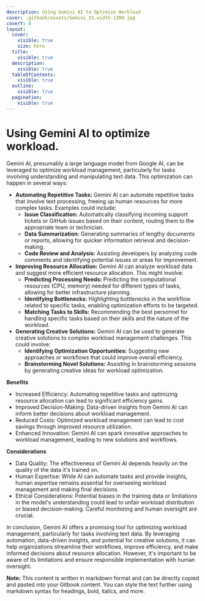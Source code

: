 ```yaml
---
description: Using Gemini AI to Optimize Workload
cover: .gitbook/assets/Gemini_SS.width-1300.jpg
coverY: 0
layout:
  cover:
    visible: true
    size: hero
  title:
    visible: true
  description:
    visible: true
  tableOfContents:
    visible: true
  outline:
    visible: true
  pagination:
    visible: true
---
```


# Using Gemini AI to optimize workload.

Gemini AI, presumably a large language model from Google AI, can be leveraged to optimize workload management, particularly for tasks involving understanding and manipulating text data. This optimization can happen in several ways:

* **Automating Repetitive Tasks:** Gemini AI can automate repetitive tasks that involve text processing, freeing up human resources for more complex tasks. Examples could include:
  * **Issue Classification:** Automatically classifying incoming support tickets or GitHub issues based on their content, routing them to the appropriate team or technician.
  * **Data Summarization:** Generating summaries of lengthy documents or reports, allowing for quicker information retrieval and decision-making.
  * **Code Review and Analysis:** Assisting developers by analyzing code comments and identifying potential issues or areas for improvement.
* **Improving Resource Allocation:** Gemini AI can analyze workload data and suggest more efficient resource allocation. This might involve:
  * **Predicting Processing Needs:** Predicting the computational resources (CPU, memory) needed for different types of tasks, allowing for better infrastructure planning.
  * **Identifying Bottlenecks:** Highlighting bottlenecks in the workflow related to specific tasks, enabling optimization efforts to be targeted.
  * **Matching Tasks to Skills:** Recommending the best personnel for handling specific tasks based on their skills and the nature of the workload.
* **Generating Creative Solutions:** Gemini AI can be used to generate creative solutions to complex workload management challenges. This could involve:
  * **Identifying Optimization Opportunities:** Suggesting new approaches or workflows that could improve overall efficiency.
  * **Brainstorming Novel Solutions:** Assisting in brainstorming sessions by generating creative ideas for workload optimization.

**Benefits**

* Increased Efficiency: Automating repetitive tasks and optimizing resource allocation can lead to significant efficiency gains.
* Improved Decision-Making: Data-driven insights from Gemini AI can inform better decisions about workload management.
* Reduced Costs: Optimized workload management can lead to cost savings through improved resource utilization.
* Enhanced Innovation: Gemini AI can spark innovative approaches to workload management, leading to new solutions and workflows.

**Considerations**

* Data Quality: The effectiveness of Gemini AI depends heavily on the quality of the data it's trained on.
* Human Expertise: While AI can automate tasks and provide insights, human expertise remains essential for overseeing workload management and making final decisions.
* Ethical Considerations: Potential biases in the training data or limitations in the model's understanding could lead to unfair workload distribution or biased decision-making. Careful monitoring and human oversight are crucial.

In conclusion, Gemini AI offers a promising tool for optimizing workload management, particularly for tasks involving text data. By leveraging automation, data-driven insights, and potential for creative solutions, it can help organizations streamline their workflows, improve efficiency, and make informed decisions about resource allocation. However, it's important to be aware of its limitations and ensure responsible implementation with human oversight.

**Note:** This content is written in markdown format and can be directly copied and pasted into your Gitbook content. You can style the text further using markdown syntax for headings, bold, italics, and more.
